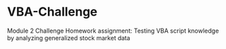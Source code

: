 # VBA-Challenge
Module 2 Challenge Homework assignment: Testing VBA script knowledge by analyzing generalized stock market data

